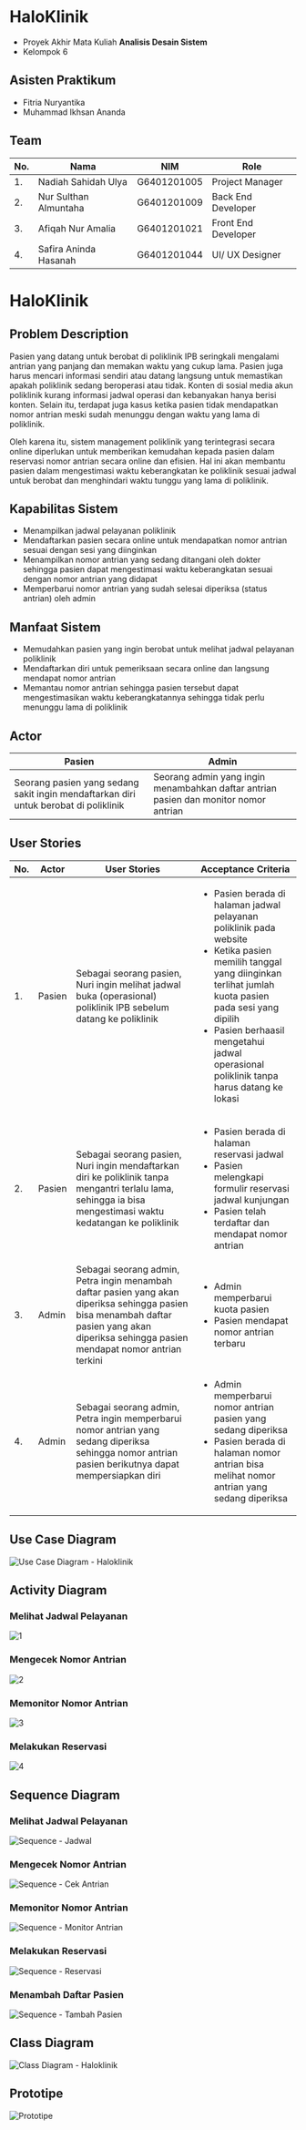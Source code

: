 # HaloKlinik

- Proyek Akhir Mata Kuliah **Analisis Desain Sistem**
- Kelompok 6

## Asisten Praktikum
- Fitria Nuryantika
- Muhammad Ikhsan Ananda

## Team
<table>
  <thead>
      <th>No.</th>
      <th>Nama</th>
      <th>NIM</th>
      <th>Role</th>
  </thead>
  
  <tbody>
    <tr>
      <td>1.</td>
      <td>Nadiah Sahidah Ulya</td>
      <td>G6401201005</td>
      <td>Project Manager</td>
     </tr> 
    <tr>
      <td>2.</td>
      <td>Nur Sulthan Almuntaha</td>
      <td>G6401201009</td>
      <td>Back End Developer</td>
    </tr> 
    <tr>
      <td>3.</td>
      <td>Afiqah Nur Amalia</td>
      <td>G6401201021</td>
      <td>Front End Developer</td>
    </tr>
    <tr>
      <td>4.</td>
      <td>Safira Aninda Hasanah</td>
      <td>G6401201044</td>
      <td>UI/ UX Designer</td>
    </tr>
    </tbody>
</table> 

# HaloKlinik

## Problem Description

Pasien yang datang untuk berobat di poliklinik IPB seringkali mengalami antrian yang panjang dan memakan waktu yang cukup lama. Pasien juga harus mencari informasi sendiri atau datang langsung untuk memastikan apakah poliklinik sedang beroperasi atau tidak. Konten di sosial media akun poliklinik kurang informasi jadwal operasi dan kebanyakan hanya berisi konten. Selain itu, terdapat juga kasus ketika pasien tidak mendapatkan nomor antrian meski sudah menunggu dengan waktu yang lama di poliklinik. 

Oleh karena itu, sistem management poliklinik yang terintegrasi secara online diperlukan untuk memberikan kemudahan kepada pasien dalam reservasi nomor antrian secara online dan efisien. Hal ini akan membantu pasien dalam mengestimasi waktu keberangkatan ke poliklinik sesuai jadwal untuk berobat dan menghindari waktu tunggu yang lama di poliklinik.

## Kapabilitas Sistem

- Menampilkan jadwal pelayanan poliklinik
- Mendaftarkan pasien secara online untuk mendapatkan nomor antrian sesuai dengan sesi yang diinginkan
- Menampilkan nomor antrian yang sedang ditangani oleh dokter sehingga pasien dapat mengestimasi waktu keberangkatan sesuai dengan nomor antrian yang didapat
- Memperbarui nomor antrian yang sudah selesai diperiksa (status antrian) oleh admin

## Manfaat Sistem

- Memudahkan pasien yang ingin berobat untuk melihat jadwal pelayanan poliklinik
- Mendaftarkan diri untuk pemeriksaan secara online dan langsung mendapat nomor antrian
- Memantau nomor antrian sehingga pasien tersebut dapat mengestimasikan waktu keberangkatannya sehingga tidak perlu menunggu lama di poliklinik

## Actor
<table>
  <thead>
    <tr>
      <th>Pasien</th>
      <th>Admin</th>
    </tr>
  </thead>
  <tbody>
    <tr>
      <td>Seorang pasien yang sedang sakit ingin mendaftarkan diri untuk berobat di poliklinik</td>
      <td>Seorang admin yang ingin menambahkan daftar antrian pasien dan monitor nomor antrian</td>
     </tr>   
    </tbody>
</table> 

## User Stories
<table>
  <thead>
      <th>No.</th>
      <th>Actor</th>
      <th>User Stories</th>
      <th>Acceptance Criteria</th>
  </thead>
   <tbody>
    <tr>
      <td>1.</td>
      <td>Pasien</td>
      <td>Sebagai seorang pasien, Nuri ingin melihat jadwal buka (operasional) poliklinik IPB sebelum datang ke poliklinik</td>
      <td> <ul> <li> Pasien berada di halaman jadwal pelayanan poliklinik pada website </li>
                <li> Ketika pasien memilih tanggal yang diinginkan terlihat jumlah kuota pasien pada sesi yang dipilih </li>
                <li> Pasien berhaasil mengetahui jadwal operasional poliklinik tanpa harus datang ke lokasi </li>
           </ul>
      </td>
     </tr>
      <tr>
      <td>2.</td>
      <td>Pasien</td>
      <td>Sebagai seorang pasien, Nuri ingin mendaftarkan diri ke poliklinik tanpa mengantri terlalu lama, sehingga ia bisa mengestimasi waktu kedatangan ke poliklinik </td>
        <td> <ul> <li> Pasien berada di halaman reservasi jadwal </li>
                  <li> Pasien melengkapi formulir reservasi jadwal kunjungan </li>
                  <li> Pasien telah terdaftar dan mendapat nomor antrian </li>
             </ul>
      </td>
     </tr>
     <tr>
      <td>3.</td>
      <td>Admin</td>
      <td>Sebagai seorang admin, Petra ingin menambah daftar pasien yang akan diperiksa sehingga pasien bisa menambah daftar pasien yang akan diperiksa sehingga pasien mendapat nomor antrian terkini </td>
        <td> <ul> <li> Admin memperbarui kuota pasien </li>
                  <li> Pasien mendapat nomor antrian terbaru </li>
             </ul>
      </td>
     </tr>
     <tr>
      <td>4.</td>
      <td>Admin</td>
      <td>Sebagai seorang admin, Petra ingin memperbarui nomor antrian yang sedang diperiksa sehingga nomor antrian pasien berikutnya dapat mempersiapkan diri </td>
        <td> <ul> <li> Admin memperbarui nomor antrian pasien yang sedang diperiksa </li>
                  <li> Pasien berada di halaman nomor antrian bisa melihat nomor antrian yang sedang diperiksa </li>      
             </ul>
      </td>
     </tr>
   </tbody>
</table>

## Use Case Diagram
![Use Case Diagram - Haloklinik](https://github.com/noerthn1/ADS-KEL-5/blob/main/system%20analyst/Use%20Case%20-%20Haloklinik.png)

## Activity Diagram
### Melihat Jadwal Pelayanan
![1](https://github.com/noerthn1/ADS-KEL-5/blob/f39b95e211f69cc661ee3b9b4c444b2e9a507fe4/system%20analyst/1.png)
### Mengecek Nomor Antrian
![2](https://github.com/noerthn1/ADS-KEL-5/blob/f39b95e211f69cc661ee3b9b4c444b2e9a507fe4/system%20analyst/2.png)
### Memonitor Nomor Antrian
![3](https://github.com/noerthn1/ADS-KEL-5/blob/f39b95e211f69cc661ee3b9b4c444b2e9a507fe4/system%20analyst/3.png)
### Melakukan Reservasi
![4](https://github.com/noerthn1/ADS-KEL-5/blob/f39b95e211f69cc661ee3b9b4c444b2e9a507fe4/system%20analyst/4.png)

## Sequence Diagram
### Melihat Jadwal Pelayanan
![Sequence - Jadwal](https://github.com/noerthn1/ADS-KEL-5/blob/73f3546156eb18ea9ee008cc378585ecaa3e9cde/system%20analyst/Sequence%20-%20Jadwal.png)
### Mengecek Nomor Antrian
![Sequence - Cek Antrian](https://github.com/noerthn1/ADS-KEL-5/blob/73f3546156eb18ea9ee008cc378585ecaa3e9cde/system%20analyst/Sequence%20-%20Cek%20Antrian.png)
### Memonitor Nomor Antrian
![Sequence - Monitor Antrian](https://github.com/noerthn1/ADS-KEL-5/blob/73f3546156eb18ea9ee008cc378585ecaa3e9cde/system%20analyst/Sequence%20-%20Monitor%20Antrian.png)
### Melakukan Reservasi
![Sequence - Reservasi](https://github.com/noerthn1/ADS-KEL-5/blob/73f3546156eb18ea9ee008cc378585ecaa3e9cde/system%20analyst/Sequence%20-%20Reservasi.png)
### Menambah Daftar Pasien
![Sequence - Tambah Pasien](https://github.com/noerthn1/ADS-KEL-5/blob/73f3546156eb18ea9ee008cc378585ecaa3e9cde/system%20analyst/Sequence%20-%20Tambah%20Pasien.png)

## Class Diagram
![Class Diagram - Haloklinik](https://github.com/noerthn1/ADS-KEL-5/blob/main/system%20analyst/Class%20Diagram%20-%20Haloklinik.jpg)

## Prototipe
![Prototipe](https://github.com/noerthn1/ADS-KEL-5/blob/4af3efdcd9d1db8b530fbbc5c69851b4e9ad18a3/system%20analyst/Prototipe.png)

